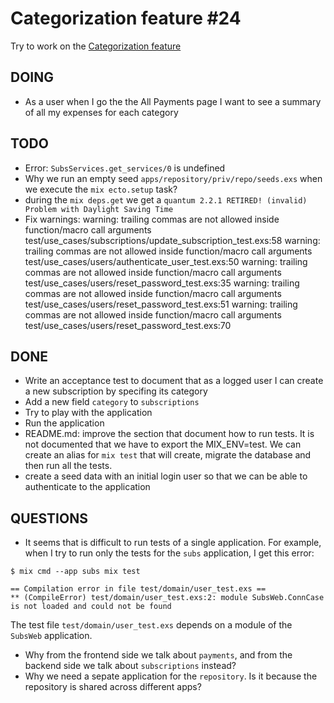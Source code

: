 # Categorization feature #24

Try to work on the [Categorization feature](https://github.com/joaquimadraz/opensubs.io/issues/24)

## DOING

- As a user when I go the the All Payments page I want to see a summary of all my expenses for each category

## TODO

- Error: `SubsServices.get_services/0` is undefined
- Why we run an empty seed `apps/repository/priv/repo/seeds.exs` when we execute the `mix ecto.setup` task?
- during the `mix deps.get` we get a `quantum 2.2.1 RETIRED! (invalid) Problem with Daylight Saving Time`
- Fix warnings:
warning: trailing commas are not allowed inside function/macro call arguments
  test/use_cases/subscriptions/update_subscription_test.exs:58
warning: trailing commas are not allowed inside function/macro call arguments
  test/use_cases/users/authenticate_user_test.exs:50
warning: trailing commas are not allowed inside function/macro call arguments
  test/use_cases/users/reset_password_test.exs:35
warning: trailing commas are not allowed inside function/macro call arguments
  test/use_cases/users/reset_password_test.exs:51
warning: trailing commas are not allowed inside function/macro call arguments
  test/use_cases/users/reset_password_test.exs:70

## DONE

- Write an acceptance test to document that as a logged user I can create a new subscription by specifing its category
- Add a new field `category` to `subscriptions`
- Try to play with the application
- Run the application
- README.md: improve the section that document how to run tests. It is not documented that we have to export the MIX_ENV=test. We can create an alias for `mix test` that will create, migrate the database and then run all the tests.
- create a seed data with an initial login user so that we can be able to authenticate to the application


## QUESTIONS

- It seems that is difficult to run tests of a single application. For example, when I try to run only the tests for the `subs` application, I get this error:

```
$ mix cmd --app subs mix test

== Compilation error in file test/domain/user_test.exs ==
** (CompileError) test/domain/user_test.exs:2: module SubsWeb.ConnCase is not loaded and could not be found
```

The test file `test/domain/user_test.exs` depends on a module of the `SubsWeb` application.

- Why from the frontend side we talk about `payments`, and from the backend side we talk about `subscriptions` instead?
- Why we need a sepate application for the `repository`. Is it because the repository is shared across different apps?
